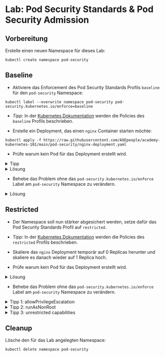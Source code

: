 # Lab: Pod Security Standards & Pod Security Admission

## Vorbereitung

Erstelle einen neuen Namespace für dieses Lab:

```shell
kubectl create namespace pod-security
```

## Baseline

- Aktiviere das Enforcement des Pod Security Standards Profils `baseline` für den `pod-security` Namespace:

```shell
kubectl label --overwrite namespace pod-security pod-security.kubernetes.io/enforce=baseline
```

- *Tipp*: In der [Kubernetes Dokumentation](https://kubernetes.io/docs/concepts/security/pod-security-standards/#baseline) werden die Policies des `baseline` Profils beschrieben.

- Erstelle ein Deployment, das einen `nginx` Container starten möchte:

```shell
kubectl apply -f https://raw.githubusercontent.com/AOEpeople/academy-kubernetes-101/main/pod-security/nginx-deployment.yaml
```

- Prüfe warum kein Pod für das Deployment erstellt wird.

<details>
<summary>Tipp</summary>

Die Kubernetes Events können beim Debuggen helfen:

```shell
kubectl -n pod-security get events --sort-by=lastTimestamp
```
</details>

<details>
<summary>Lösung</summary>

Die Pods dürfen in dem Namespace nicht gestartet werden, da `privileged: true` im `securityContext` gesetzt ist.
</details>

- Behebe das Problem ohne das `pod-security.kubernetes.io/enforce` Label am `pod-security` Namespace zu verändern.

<details>
<summary>Lösung</summary>

Entferne `privileged: true` aus dem `securityContext` oder setze den Wert auf `false`.
</details>

## Restricted

- Der Namespace soll nun stärker abgesichert werden, setze dafür das Pod Security Standards Profil auf `restricted`.

- *Tipp*: In der [Kubernetes Dokumentation](https://kubernetes.io/docs/concepts/security/pod-security-standards/#restricted) werden die Policies des `restricted` Profils beschrieben.

- Skaliere das `nginx` Deployment temporär auf 0 Replicas herunter und skaliere es danach wieder auf 1 Replica hoch.

- Prüfe warum kein Pod für das Deployment erstellt wird.

<details>
<summary>Lösung</summary>

Die Pods dürfen in dem Namespace nicht gestartet werden, da `allowPrivilegeEscalation: true` nicht im `securityContext` gesetzt ist, das Image mit dem `root` User läuft und verbotene `capabilities` gesetzt sind.
</details>

- Behebe das Problem ohne das `pod-security.kubernetes.io/enforce` Label am `pod-security` Namespace zu verändern.

<details>
<summary>Tipp 1: allowPrivilegeEscalation</summary>

Das `allowPrivilegeEscalation` Attribut muss explizit auf `false` gesetzt sein um zu verhindern, dass Prozesse in dem Container ihre Privilegien über Befehle wie `sudo` eskalieren.
</details>

<details>
<summary>Tipp 2: runAsNonRoot</summary>

Das `nginx` Image läuft immer mit dem `root` User und kann auch nicht via `runAsUser` sinnvoll umkonfiguriert werden.

Das `nginxinc/nginx-unprivileged` Image ist eine Alternative zum `nginx` Image und läuft mit einem User, der keine `root`-Rechte hat.

Zusätzlich muss `runAsNonRoot: true` im securityContext gesetzt werden.
</details>

<details>
<summary>Tipp 3: unrestricted capabilities</summary>

Das normale `nginx` Image benötigt bestimmte Linux Capabilities (`CHOWN`, `NET_BIND_SERVICE`, `SETGID`, `SETUID`).
Diese wurden explizit über `securityContext.capabilities.add` hinzugefügt, da über `securityContext.capabilities.drop=['ALL']` alle nicht explizit hinzugefügten Capabilities verboten werden.

Das `nginxinc/nginx-unprivileged` Image benötigt diese Capabilities nicht, der gesamte `add`-Block kann damit entfernt werden.
</details>

## Cleanup

Lösche den für das Lab angelegten Namespace:

```shell
kubectl delete namespace pod-security
```
